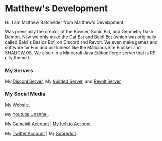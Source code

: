 # Matthew's Development

Hi. I am Matthew Batchelder from Matthew's Development.

Was previously the creator of the Bowser, Sonic Bot, and Geometry Dash Demon. Now we only make the Cat Bot and Baldi Bot (which was originally called Baldi's Basics Bot) on Discord and Revolt. We even make games and software for Fun and usefulness like the Malicious Site Blocker and SHADOW OS. We also run a Minecraft Java Edition Forge server that is RP city themed.

### My Servers

My [Discord Server](https://discord.gg/VBJyndbKC2), My [Guilded Server](https://www.guilded.gg/MatthewsDevelopment), and [Revolt Server](https://rvlt.gg/fSfKknAw)

### My Social Media

My [Website](https://matthewfilmsproduc.wixsite.com/matthewsdev).

My [Youtube Channel](https://www.youtube.com/channel/UC02Es-JTiKgFZ1afsjjvKCg).

My [Gamejolt Account](https://gamejolt.com/@MatthewsDevelopment) | My [Itch.io Account](https://matthewfilmsproductions.itch.io)

My [Twitter Account](https://twitter.com/MatthewsDev0) | My [Subreddit](https://www.reddit.com/r/MatthewsDevelopment).